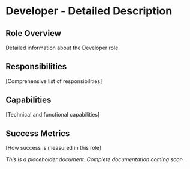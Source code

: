 # Developer - Detailed Description

## Role Overview
Detailed information about the Developer role.

## Responsibilities
[Comprehensive list of responsibilities]

## Capabilities
[Technical and functional capabilities]

## Success Metrics
[How success is measured in this role]

*This is a placeholder document. Complete documentation coming soon.*
